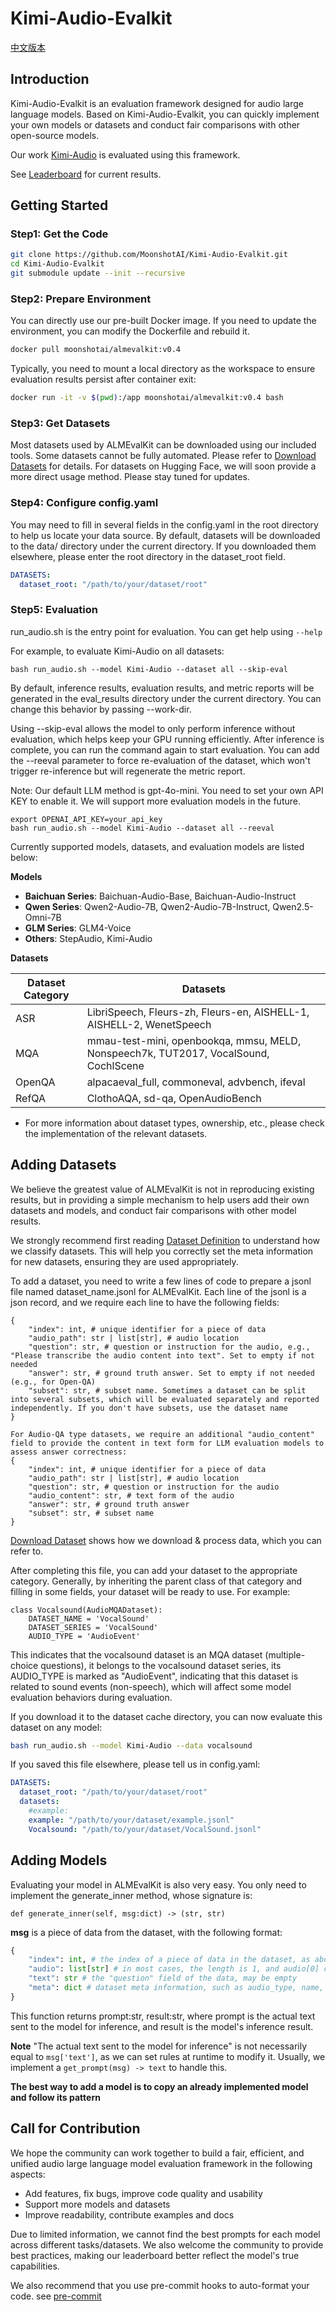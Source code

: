 # Kimi-Audio-Evalkit

[中文版本](README_zh.md)

## Introduction

Kimi-Audio-Evalkit is an evaluation framework designed for audio large language models. Based on Kimi-Audio-Evalkit, you can quickly implement your own models or datasets and conduct fair comparisons with other open-source models.

Our work [Kimi-Audio](https://github.com/MoonshotAI/Kimi-Audio-Evalkit) is evaluated using this framework.

See [Leaderboard](./LEADERBOARD.md) for current results.

## Getting Started

### Step1: Get the Code

```bash
git clone https://github.com/MoonshotAI/Kimi-Audio-Evalkit.git
cd Kimi-Audio-Evalkit 
git submodule update --init --recursive
```

### Step2: Prepare Environment

You can directly use our pre-built Docker image. If you need to update the environment, you can modify the Dockerfile and rebuild it.
```bash
docker pull moonshotai/almevalkit:v0.4
```
Typically, you need to mount a local directory as the workspace to ensure evaluation results persist after container exit:
```bash
docker run -it -v $(pwd):/app moonshotai/almevalkit:v0.4 bash
```

### Step3: Get Datasets

Most datasets used by ALMEvalKit can be downloaded using our included tools. Some datasets cannot be fully automated. Please refer to [Download Datasets](./data/README.md) for details.
For datasets on Hugging Face, we will soon provide a more direct usage method. Please stay tuned for updates.

### Step4: Configure config.yaml
You may need to fill in several fields in the config.yaml in the root directory to help us locate your data source. By default, datasets will be downloaded to the data/ directory under the current directory. If you downloaded them elsewhere, please enter the root directory in the dataset_root field.
```yaml
DATASETS:
  dataset_root: "/path/to/your/dataset/root"
```
### Step5: Evaluation

run_audio.sh is the entry point for evaluation. You can get help using `--help`

For example, to evaluate Kimi-Audio on all datasets:
```
bash run_audio.sh --model Kimi-Audio --dataset all --skip-eval
```
By default, inference results, evaluation results, and metric reports will be generated in the eval_results directory under the current directory. You can change this behavior by passing --work-dir.

Using --skip-eval allows the model to only perform inference without evaluation, which helps keep your GPU running efficiently.
After inference is complete, you can run the command again to start evaluation. You can add the --reeval parameter to force re-evaluation of the dataset, which won't trigger re-inference but will regenerate the metric report.

Note: Our default LLM method is gpt-4o-mini. You need to set your own API KEY to enable it. We will support more evaluation models in the future.
```
export OPENAI_API_KEY=your_api_key
bash run_audio.sh --model Kimi-Audio --dataset all --reeval
```

Currently supported models, datasets, and evaluation models are listed below:

**Models**

- **Baichuan Series**: Baichuan-Audio-Base, Baichuan-Audio-Instruct
- **Qwen Series**: Qwen2-Audio-7B, Qwen2-Audio-7B-Instruct, Qwen2.5-Omni-7B
- **GLM Series**: GLM4-Voice
- **Others**: StepAudio, Kimi-Audio

**Datasets**

| Dataset Category | Datasets |
|-----------------|----------|
| ASR | LibriSpeech, Fleurs-zh, Fleurs-en, AISHELL-1, AISHELL-2, WenetSpeech |
| MQA | mmau-test-mini, openbookqa, mmsu, MELD, Nonspeech7k, TUT2017, VocalSound, CochlScene |
| OpenQA | alpacaeval_full, commoneval, advbench, ifeval |
| RefQA | ClothoAQA, sd-qa, OpenAudioBench |

- For more information about dataset types, ownership, etc., please check the implementation of the relevant datasets.

## Adding Datasets

We believe the greatest value of ALMEvalKit is not in reproducing existing results, but in providing a simple mechanism to help users add their own datasets and models, and conduct fair comparisons with other model results.

We strongly recommend first reading [Dataset Definition](./almeval/datasets/base.py) to understand how we classify datasets. This will help you correctly set the meta information for new datasets, ensuring they are used appropriately.

To add a dataset, you need to write a few lines of code to prepare a jsonl file named dataset_name.jsonl for ALMEvalKit. Each line of the jsonl is a json record, and we require each line to have the following fields:
```
{
    "index": int, # unique identifier for a piece of data
    "audio_path": str | list[str], # audio location
    "question": str, # question or instruction for the audio, e.g., "Please transcribe the audio content into text". Set to empty if not needed
    "answer": str, # ground truth answer. Set to empty if not needed (e.g., for Open-QA)
    "subset": str, # subset name. Sometimes a dataset can be split into several subsets, which will be evaluated separately and reported independently. If you don't have subsets, use the dataset name
}

For Audio-QA type datasets, we require an additional "audio_content" field to provide the content in text form for LLM evaluation models to assess answer correctness:
{
    "index": int, # unique identifier for a piece of data
    "audio_path": str | list[str], # audio location
    "question": str, # question or instruction for the audio
    "audio_content": str, # text form of the audio
    "answer": str, # ground truth answer
    "subset": str, # subset name
}
```
[Download Dataset](./data/download_benchmark.py) shows how we download & process data, which you can refer to.

After completing this file, you can add your dataset to the appropriate category. Generally, by inheriting the parent class of that category and filling in some fields, your dataset will be ready to use. For example:
```
class Vocalsound(AudioMQADataset):
    DATASET_NAME = 'VocalSound'
    DATASET_SERIES = 'VocalSound'
    AUDIO_TYPE = 'AudioEvent'
```
This indicates that the vocalsound dataset is an MQA dataset (multiple-choice questions), it belongs to the vocalsound dataset series, its AUDIO_TYPE is marked as "AudioEvent", indicating that this dataset is related to sound events (non-speech), which will affect some model evaluation behaviors during evaluation.

If you download it to the dataset cache directory, you can now evaluate this dataset on any model:
```bash
bash run_audio.sh --model Kimi-Audio --data vocalsound
```
If you saved this file elsewhere, please tell us in config.yaml:
```yaml
DATASETS:
  dataset_root: "/path/to/your/dataset/root"
  datasets:
    #example:
    example: "/path/to/your/dataset/example.jsonl"
    Vocalsound: "/path/to/your/dataset/VocalSound.jsonl"
```

## Adding Models

Evaluating your model in ALMEvalKit is also very easy. You only need to implement the generate_inner method, whose signature is:

```
def generate_inner(self, msg:dict) -> (str, str)
```
**msg** is a piece of data from the dataset, with the following format:
```python
{
    "index": int, # the index of a piece of data in the dataset, as above
    "audio": list[str] # in most cases, the length is 1, and audio[0] can be used to get the audio for this piece of data
    "text": str # the "question" field of the data, may be empty
    "meta": dict # dataset meta information, such as audio_type, name, task, etc. If a piece of data has a meta field, it will also be included here
}
```

This function returns prompt:str, result:str, where prompt is the actual text sent to the model for inference, and result is the model's inference result.

**Note** "The actual text sent to the model for inference" is not necessarily equal to `msg['text']`, as we can set rules at runtime to modify it. Usually, we implement a `get_prompt(msg) -> text` to handle this.

**The best way to add a model is to copy an already implemented model and follow its pattern**

## Call for Contribution

We hope the community can work together to build a fair, efficient, and unified audio large language model evaluation framework in the following aspects:

- Add features, fix bugs, improve code quality and usability
- Support more models and datasets
- Improve readability, contribute examples and docs

Due to limited information, we cannot find the best prompts for each model across different tasks/datasets. We also welcome the community to provide best practices, making our leaderboard better reflect the model's true capabilities.

We also recommend that you use pre-commit hooks to auto-format your code. see [pre-commit](https://pre-commit.com/)

